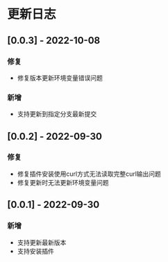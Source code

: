 # 更新日志

## [0.0.3] - 2022-10-08

### 修复

* 修复版本更新环境变量错误问题

### 新增

* 支持更新到指定分支最新提交

## [0.0.2] - 2022-09-30

### 修复

* 修复插件安装使用curl方式无法读取完整curl输出问题
* 修复更新时无法更新环境变量问题

## [0.0.1] - 2022-09-30

### 新增

* 支持更新最新版本
* 支持安装插件


